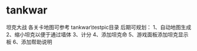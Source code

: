 # tankwar
坦克大战
各关卡地图可参考 tankwar\testpic目录
后期可规划：
1、自动地图生成
2、缩小坦克以便于通过墙体
3、计分
4、添加坦克命
5、游戏面板添加坦克显示板
6、添加帮助说明
